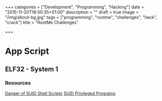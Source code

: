+++
categories = ["Development", "Programming", "Hacking"]
date = "2015-11-20T18:50:35+01:00"
description = ""
draft = true
image = "/img/about-bg.jpg"
tags = ["programming", "rootme", "challenges", "hack", "crack"]
title = "RootMe Challenges"

+++

# App Script

## ELF32 - System 1

### Resources

[Danger of SUID Shell Scripts](http://repository.root-me.org/Administration/Unix/EN%20-%20Dangers%20of%20SUID%20Shell%20Scripts.pdf)
[SUID Privileged Programs](http://repository.root-me.org/Administration/Unix/EN%20-%20SUID%20Privileged%20Programs.pdf)
